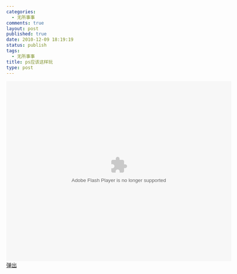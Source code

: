 ```yaml
--- 
categories: 
  - 无所事事
comments: true
layout: post
published: true
date: 2010-12-09 18:19:19
status: publish
tags: 
  - 无所事事
title: ps应该这样玩
type: post
---
```


<object width="600" height="480" data="http://static.youku.com/v1.0.0133/v/swf/qplayer.swf?VideoIDS=XMjI2MjgxNDY0&embedid=-&showAd=0" type="application/x-shockwave-flash">
<param name="src" value="http://static.youku.com/v1.0.0133/v/swf/qplayer.swf?VideoIDS=XMjI2MjgxNDY0&embedid=-&showAd=0"></object>
<a href="http://static.youku.com/v1.0.0133/v/swf/qplayer.swf?VideoIDS=XMjI2MjgxNDY0&embedid=-&showAd=0" target="_blank">弹出</a>
